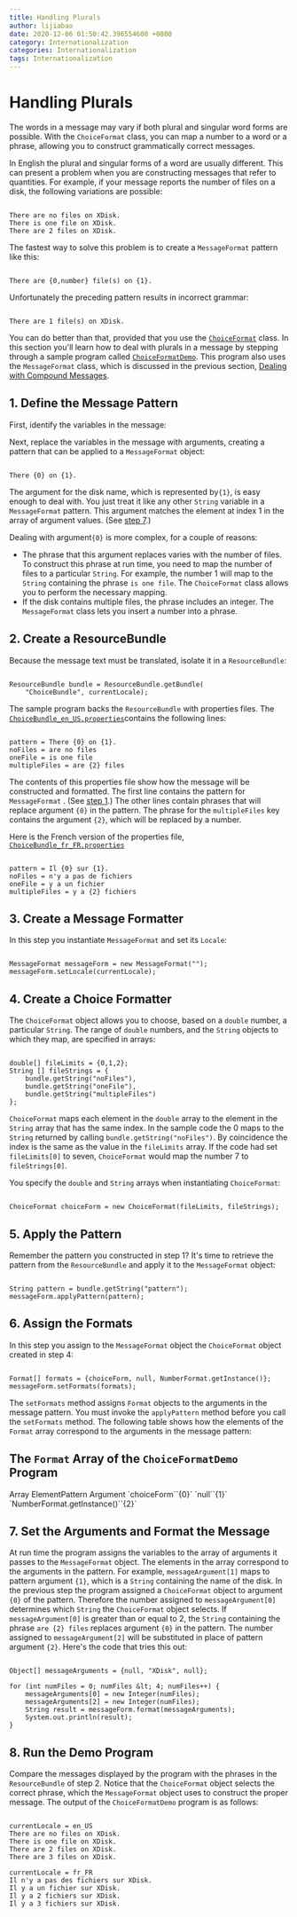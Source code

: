 ```yaml
---
title: Handling Plurals
author: lijiabao
date: 2020-12-06 01:50:42.396554600 +0800
category: Internationalization
categories: Internationalization
tags: Internationalization
---
```


# Handling Plurals

The words in a message may vary if both plural and singular word forms are possible. With the `ChoiceFormat` class, you can map a number to a word or a phrase, allowing you to construct grammatically correct messages.

In English the plural and singular forms of a word are usually different. This can present a problem when you are constructing messages that refer to quantities. For example, if your message reports the number of files on a disk, the following variations are possible:

```

There are no files on XDisk.
There is one file on XDisk.
There are 2 files on XDisk.

```

The fastest way to solve this problem is to create a `MessageFormat` pattern like this:

```

There are {0,number} file(s) on {1}.

```

Unfortunately the preceding pattern results in incorrect grammar:

```

There are 1 file(s) on XDisk.

```

You can do better than that, provided that you use the 
[`ChoiceFormat`](https://docs.oracle.com/javase/8/docs/api/java/text/ChoiceFormat.html) class. In this section you'll learn how to deal with plurals in a message by stepping through a sample program called 
[`ChoiceFormatDemo`](examples/ChoiceFormatDemo.java). This program also uses the `MessageFormat` class, which is discussed in the previous section, [Dealing with Compound Messages](messageFormat.html). <a name="step1" id="step1"></a>

## <a name="step1__1" id="step1__1">1. Define the Message Pattern</a>

First, identify the variables in the message:

Next, replace the variables in the message with arguments, creating a pattern that can be applied to a `MessageFormat` object:

```

There {0} on {1}.

```

The argument for the disk name, which is represented by`{1}`, is easy enough to deal with. You just treat it like any other `String` variable in a `MessageFormat` pattern. This argument matches the element at index 1 in the array of argument values. (See [step 7](#step7).)

Dealing with argument`{0}` is more complex, for a couple of reasons:

- The phrase that this argument replaces varies with the number of files. To construct this phrase at run time, you need to map the number of files to a particular `String`. For example, the number 1 will map to the `String` containing the phrase `is one file`. The `ChoiceFormat` class allows you to perform the necessary mapping.
- If the disk contains multiple files, the phrase includes an integer. The `MessageFormat` class lets you insert a number into a phrase.

## 2. Create a ResourceBundle

Because the message text must be translated, isolate it in a `ResourceBundle`:

```

ResourceBundle bundle = ResourceBundle.getBundle(
    "ChoiceBundle", currentLocale);

```

The sample program backs the `ResourceBundle` with properties files. The 
[`ChoiceBundle_en_US.properties`](examples/ChoiceBundle_en_US.properties)contains the following lines:

```

pattern = There {0} on {1}.
noFiles = are no files
oneFile = is one file
multipleFiles = are {2} files

```

The contents of this properties file show how the message will be constructed and formatted. The first line contains the pattern for `MessageFormat` . (See [step 1](#step1).) The other lines contain phrases that will replace argument `{0}` in the pattern. The phrase for the `multipleFiles` key contains the argument `{2}`, which will be replaced by a number.

Here is the French version of the properties file, 
[`ChoiceBundle_fr_FR.properties`](examples/ChoiceBundle_fr_FR.properties)

```

pattern = Il {0} sur {1}.
noFiles = n'y a pas de fichiers
oneFile = y a un fichier
multipleFiles = y a {2} fichiers

```

## 3. Create a Message Formatter

In this step you instantiate `MessageFormat` and set its `Locale`:

```

MessageFormat messageForm = new MessageFormat("");
messageForm.setLocale(currentLocale);

```

## 4. Create a Choice Formatter

The `ChoiceFormat` object allows you to choose, based on a `double` number, a particular `String`. The range of `double` numbers, and the `String` objects to which they map, are specified in arrays:

```

double[] fileLimits = {0,1,2};
String [] fileStrings = {
    bundle.getString("noFiles"),
    bundle.getString("oneFile"),
    bundle.getString("multipleFiles")
};

```

`ChoiceFormat` maps each element in the `double` array to the element in the `String` array that has the same index. In the sample code the 0 maps to the `String` returned by calling `bundle.getString("noFiles")`. By coincidence the index is the same as the value in the `fileLimits` array. If the code had set `fileLimits[0]` to seven, `ChoiceFormat` would map the number 7 to `fileStrings[0]`.

You specify the `double` and `String` arrays when instantiating `ChoiceFormat`:

```

ChoiceFormat choiceForm = new ChoiceFormat(fileLimits, fileStrings);

```

## 5. Apply the Pattern

Remember the pattern you constructed in step 1? It's time to retrieve the pattern from the `ResourceBundle` and apply it to the `MessageFormat` object:

```

String pattern = bundle.getString("pattern");
messageForm.applyPattern(pattern);

```

## 6. Assign the Formats

In this step you assign to the `MessageFormat` object the `ChoiceFormat` object created in step 4:

```

Format[] formats = {choiceForm, null, NumberFormat.getInstance()};
messageForm.setFormats(formats);

```

The `setFormats` method assigns `Format` objects to the arguments in the message pattern. You must invoke the `applyPattern` method before you call the `setFormats` method. The following table shows how the elements of the `Format` array correspond to the arguments in the message pattern:

## The `Format` Array of the `ChoiceFormatDemo` Program
<th id="h1">Array Element</th><th id="h2">Pattern Argument</th>
<td headers="h1">`choiceForm`</td><td headers="h2">`{0}`</td>
<td headers="h1">`null`</td><td headers="h2">`{1}`</td>
<td headers="h1">`NumberFormat.getInstance()`</td><td headers="h2">`{2}`</td>

## <a name="step7" id="step7">7. Set the Arguments and Format the Message</a>

At run time the program assigns the variables to the array of arguments it passes to the `MessageFormat` object. The elements in the array correspond to the arguments in the pattern. For example, `messageArgument[1]` maps to pattern argument `{1}`, which is a `String` containing the name of the disk. In the previous step the program assigned a `ChoiceFormat` object to argument `{0}` of the pattern. Therefore the number assigned to `messageArgument[0]` determines which `String` the `ChoiceFormat` object selects. If `messageArgument[0]` is greater than or equal to 2, the `String` containing the phrase `are {2} files` replaces argument `{0}` in the pattern. The number assigned to `messageArgument[2]` will be substituted in place of pattern argument `{2}`. Here's the code that tries this out:

```

Object[] messageArguments = {null, "XDisk", null};

for (int numFiles = 0; numFiles &lt; 4; numFiles++) {
    messageArguments[0] = new Integer(numFiles);
    messageArguments[2] = new Integer(numFiles);
    String result = messageForm.format(messageArguments);
    System.out.println(result);
}

```

## 8. Run the Demo Program

Compare the messages displayed by the program with the phrases in the `ResourceBundle` of step 2. Notice that the `ChoiceFormat` object selects the correct phrase, which the `MessageFormat` object uses to construct the proper message. The output of the `ChoiceFormatDemo` program is as follows:

```

currentLocale = en_US
There are no files on XDisk.
There is one file on XDisk.
There are 2 files on XDisk.
There are 3 files on XDisk.

currentLocale = fr_FR
Il n'y a pas des fichiers sur XDisk.
Il y a un fichier sur XDisk.
Il y a 2 fichiers sur XDisk.
Il y a 3 fichiers sur XDisk.

```
